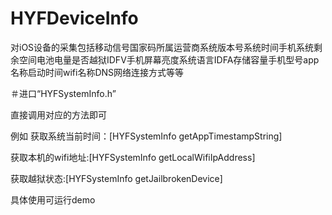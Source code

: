 # HYFDeviceInfo
对iOS设备的采集包括移动信号国家码所属运营商系统版本号系统时间手机系统剩余空间电池电量是否越狱IDFV手机屏幕亮度系统语言IDFA存储容量手机型号app名称启动时间wifi名称DNS网络连接方式等等

＃进口“HYFSystemInfo.h”

直接调用对应的方法即可

例如
获取系统当前时间：[HYFSystemInfo getAppTimestampString]

获取本机的wifi地址:[HYFSystemInfo getLocalWifiIpAddress]

获取越狱状态:[HYFSystemInfo getJailbrokenDevice]

具体使用可运行demo


